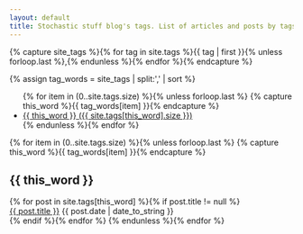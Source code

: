 ```yaml
---
layout: default
title: Stochastic stuff blog's tags. List of articles and posts by tags.
---
```


<!-- Get the tag name for every tag on the site and set them
to the `site_tags` variable. -->
{% capture site_tags %}{% for tag in site.tags %}{{ tag | first }}{% unless forloop.last %},{% endunless %}{% endfor %}{% endcapture %}

<!-- `tag_words` is a sorted array of the tag names. -->
{% assign tag_words = site_tags | split:',' | sort %}

<!-- Build the Page -->

<!-- List of all tags -->
<ul class="tags">
  {% for item in (0..site.tags.size) %}{% unless forloop.last %}
    {% capture this_word %}{{ tag_words[item] }}{% endcapture %}
    <li>
      <a href="#{{ this_word | slugify }}" class="tag">{{ this_word }}
        <span>({{ site.tags[this_word].size }})</span>
      </a>
    </li>
  {% endunless %}{% endfor %}
</ul>

<!-- Posts by Tag -->
<div class="block">
  {% for item in (0..site.tags.size) %}{% unless forloop.last %}
    {% capture this_word %}{{ tag_words[item] }}{% endcapture %}
    <h2 id="{{ this_word | slugify }}">{{ this_word }}</h2>
    {% for post in site.tags[this_word] %}{% if post.title != null %}
      <div>
        <span class="left">
          <a href="{{ post.url | prepend:site.baseurl }}">{{ post.title }}</a>
        </span>
        <span class="right">
          {{ post.date | date_to_string }}
        </span>
      </div>
      <div class="clearflix"></div>
    {% endif %}{% endfor %}
  {% endunless %}{% endfor %}
</div>
